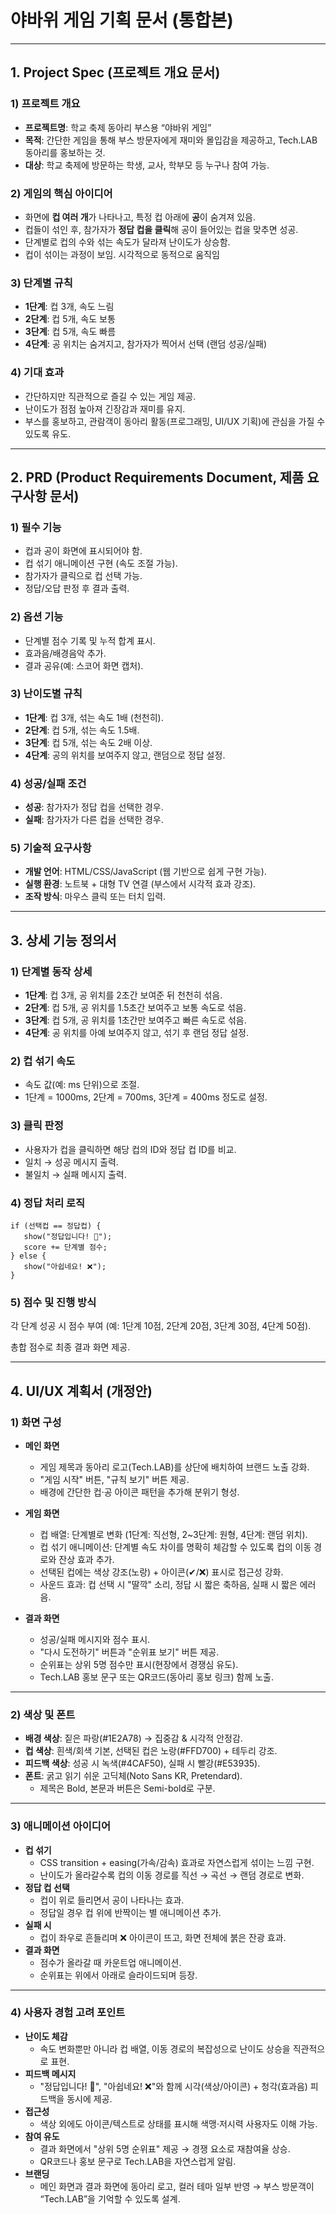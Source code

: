 # 야바위 게임 기획 문서 (통합본)

---

## 1. Project Spec (프로젝트 개요 문서)

### 1) 프로젝트 개요
- **프로젝트명**: 학교 축제 동아리 부스용 “야바위 게임”
- **목적**: 간단한 게임을 통해 부스 방문자에게 재미와 몰입감을 제공하고, Tech.LAB 동아리를 홍보하는 것.
- **대상**: 학교 축제에 방문하는 학생, 교사, 학부모 등 누구나 참여 가능.

### 2) 게임의 핵심 아이디어
- 화면에 **컵 여러 개**가 나타나고, 특정 컵 아래에 **공**이 숨겨져 있음.
- 컵들이 섞인 후, 참가자가 **정답 컵을 클릭**해 공이 들어있는 컵을 맞추면 성공.
- 단계별로 컵의 수와 섞는 속도가 달라져 난이도가 상승함.
- 컵이 섞이는 과정이 보임. 시각적으로 동적으로 움직임


### 3) 단계별 규칙
- **1단계**: 컵 3개, 속도 느림
- **2단계**: 컵 5개, 속도 보통
- **3단계**: 컵 5개, 속도 빠름
- **4단계**: 공 위치는 숨겨지고, 참가자가 찍어서 선택 (랜덤 성공/실패)

### 4) 기대 효과
- 간단하지만 직관적으로 즐길 수 있는 게임 제공.
- 난이도가 점점 높아져 긴장감과 재미를 유지.
- 부스를 홍보하고, 관람객이 동아리 활동(프로그래밍, UI/UX 기획)에 관심을 가질 수 있도록 유도.

---

## 2. PRD (Product Requirements Document, 제품 요구사항 문서)

### 1) 필수 기능
- 컵과 공이 화면에 표시되어야 함.
- 컵 섞기 애니메이션 구현 (속도 조절 가능).
- 참가자가 클릭으로 컵 선택 가능.
- 정답/오답 판정 후 결과 출력.

### 2) 옵션 기능
- 단계별 점수 기록 및 누적 합계 표시.
- 효과음/배경음악 추가.
- 결과 공유(예: 스코어 화면 캡처).

### 3) 난이도별 규칙
- **1단계**: 컵 3개, 섞는 속도 1배 (천천히).
- **2단계**: 컵 5개, 섞는 속도 1.5배.
- **3단계**: 컵 5개, 섞는 속도 2배 이상.
- **4단계**: 공의 위치를 보여주지 않고, 랜덤으로 정답 설정.

### 4) 성공/실패 조건
- **성공**: 참가자가 정답 컵을 선택한 경우.
- **실패**: 참가자가 다른 컵을 선택한 경우.

### 5) 기술적 요구사항
- **개발 언어**: HTML/CSS/JavaScript (웹 기반으로 쉽게 구현 가능).
- **실행 환경**: 노트북 + 대형 TV 연결 (부스에서 시각적 효과 강조).
- **조작 방식**: 마우스 클릭 또는 터치 입력.

---

## 3. 상세 기능 정의서

### 1) 단계별 동작 상세
- **1단계**: 컵 3개, 공 위치를 2초간 보여준 뒤 천천히 섞음.
- **2단계**: 컵 5개, 공 위치를 1.5초간 보여주고 보통 속도로 섞음.
- **3단계**: 컵 5개, 공 위치를 1초간만 보여주고 빠른 속도로 섞음.
- **4단계**: 공 위치를 아예 보여주지 않고, 섞기 후 랜덤 정답 설정.

### 2) 컵 섞기 속도
- 속도 값(예: ms 단위)으로 조절.
- 1단계 = 1000ms, 2단계 = 700ms, 3단계 = 400ms 정도로 설정.

### 3) 클릭 판정
- 사용자가 컵을 클릭하면 해당 컵의 ID와 정답 컵 ID를 비교.
- 일치 → 성공 메시지 출력.
- 불일치 → 실패 메시지 출력.

### 4) 정답 처리 로직
```pseudo
if (선택컵 == 정답컵) {
   show("정답입니다! 🎉");
   score += 단계별 점수;
} else {
   show("아쉽네요! ❌");
}
```
### 5) 점수 및 진행 방식
각 단계 성공 시 점수 부여 (예: 1단계 10점, 2단계 20점, 3단계 30점, 4단계 50점).

총합 점수로 최종 결과 화면 제공.

---
## 4. UI/UX 계획서 (개정안)

### 1) 화면 구성
- **메인 화면**
  - 게임 제목과 동아리 로고(Tech.LAB)를 상단에 배치하여 브랜드 노출 강화.
  - "게임 시작" 버튼, "규칙 보기" 버튼 제공.
  - 배경에 간단한 컵·공 아이콘 패턴을 추가해 분위기 형성.

- **게임 화면**
  - 컵 배열: 단계별로 변화 (1단계: 직선형, 2~3단계: 원형, 4단계: 랜덤 위치).
  - 컵 섞기 애니메이션: 단계별 속도 차이를 명확히 체감할 수 있도록 컵의 이동 경로와 잔상 효과 추가.
  - 선택된 컵에는 색상 강조(노랑) + 아이콘(✔/❌) 표시로 접근성 강화.
  - 사운드 효과: 컵 선택 시 "딸깍" 소리, 정답 시 짧은 축하음, 실패 시 짧은 에러음.

- **결과 화면**
  - 성공/실패 메시지와 점수 표시.
  - "다시 도전하기" 버튼과 "순위표 보기" 버튼 제공.
  - 순위표는 상위 5명 점수만 표시(현장에서 경쟁심 유도).
  - Tech.LAB 홍보 문구 또는 QR코드(동아리 홍보 링크) 함께 노출.

---

### 2) 색상 및 폰트
- **배경 색상**: 짙은 파랑(#1E2A78) → 집중감 & 시각적 안정감.
- **컵 색상**: 흰색/회색 기본, 선택된 컵은 노랑(#FFD700) + 테두리 강조.
- **피드백 색상**: 성공 시 녹색(#4CAF50), 실패 시 빨강(#E53935).
- **폰트**: 굵고 읽기 쉬운 고딕체(Noto Sans KR, Pretendard).  
  - 제목은 Bold, 본문과 버튼은 Semi-bold로 구분.

---

### 3) 애니메이션 아이디어
- **컵 섞기**
  - CSS transition + easing(가속/감속) 효과로 자연스럽게 섞이는 느낌 구현.
  - 난이도가 올라갈수록 컵의 이동 경로를 직선 → 곡선 → 랜덤 경로로 변화.
- **정답 컵 선택**
  - 컵이 위로 들리면서 공이 나타나는 효과.
  - 정답일 경우 컵 위에 반짝이는 별 애니메이션 추가.
- **실패 시**
  - 컵이 좌우로 흔들리며 ❌ 아이콘이 뜨고, 화면 전체에 붉은 잔광 효과.
- **결과 화면**
  - 점수가 올라갈 때 카운트업 애니메이션.
  - 순위표는 위에서 아래로 슬라이드되며 등장.

---

### 4) 사용자 경험 고려 포인트
- **난이도 체감**
  - 속도 변화뿐만 아니라 컵 배열, 이동 경로의 복잡성으로 난이도 상승을 직관적으로 표현.
- **피드백 메시지**
  - "정답입니다! 🎉", "아쉽네요! ❌"와 함께 시각(색상/아이콘) + 청각(효과음) 피드백을 동시에 제공.
- **접근성**
  - 색상 외에도 아이콘/텍스트로 상태를 표시해 색맹·저시력 사용자도 이해 가능.
- **참여 유도**
  - 결과 화면에서 "상위 5명 순위표" 제공 → 경쟁 요소로 재참여율 상승.
  - QR코드나 홍보 문구로 Tech.LAB을 자연스럽게 알림.
- **브랜딩**
  - 메인 화면과 결과 화면에 동아리 로고, 컬러 테마 일부 반영 → 부스 방문객이 “Tech.LAB”을 기억할 수 있도록 설계.
